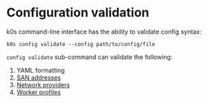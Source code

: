<!--
SPDX-FileCopyrightText: 2021 k0s authors
SPDX-License-Identifier: CC-BY-SA-4.0
-->

# Configuration validation

k0s command-line interface has the ability to validate config syntax:

```shell
k0s config validate --config path/to/config/file
```

`config validate` sub-command can validate the following:

1. YAML formatting
2. [SAN addresses](configuration.md#specapi)
3. [Network providers](configuration.md#specnetwork)
4. [Worker profiles](configuration.md#specworkerprofiles)
